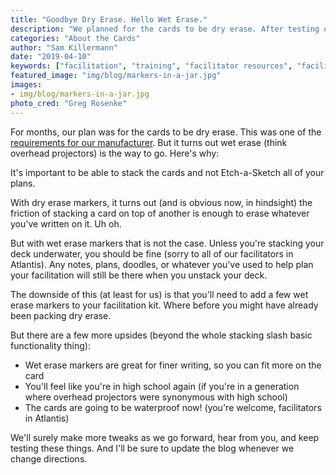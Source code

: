 ```yaml
---
title: "Goodbye Dry Erase. Hello Wet Erase."
description: "We planned for the cards to be dry erase. After testing our prototype, we realized how bad of a plan that was."
categories: "About the Cards"
author: "Sam Killermann"
date: "2019-04-10"
keywords: ["facilitation", "training", "facilitator resources", "facilitator tools", "facilitator cards", "training resources"]
featured_image: "img/blog/markers-in-a-jar.jpg"
images:
- img/blog/markers-in-a-jar.jpg
photo_cred: "Greg Rosenke"
---
```


For months, our plan was for the cards to be dry erase. This was one of the [requirements for our manufacturer](https://www.facilitator.cards/blog/questions-we-asked-manufacturers/). But it turns out wet erase (think overhead projectors) is the way to go. Here's why:

It's important to be able to stack the cards and not Etch-a-Sketch all of your plans.

With dry erase markers, it turns out (and is obvious now, in hindsight) the friction of stacking a card on top of another is enough to erase whatever you've written on it. Uh oh.

But with wet erase markers that is not the case. Unless you're stacking your deck underwater, you should be fine (sorry to all of our facilitators in Atlantis). Any notes, plans, doodles, or whatever you've used to help plan your facilitation will still be there when you unstack your deck.

The downside of this (at least for us) is that you'll need to add a few wet erase markers to your facilitation kit. Where before you might have already been packing dry erase.

But there are a few more upsides (beyond the whole stacking slash basic functionality thing):

- Wet erase markers are great for finer writing, so you can fit more on the card
- You'll feel like you're in high school again (if you're in a generation where overhead projectors were synonymous with high school)
- The cards are going to be waterproof now! (you're welcome, facilitators in Atlantis)

We'll surely make more tweaks as we go forward, hear from you, and keep testing these things. And I'll be sure to update the blog whenever we change directions.
